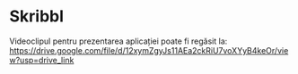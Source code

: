 # Skribbl

Videoclipul pentru prezentarea aplicației poate fi regăsit la: https://drive.google.com/file/d/12xymZgyJs11AEa2ckRiU7voXYyB4keOr/view?usp=drive_link
